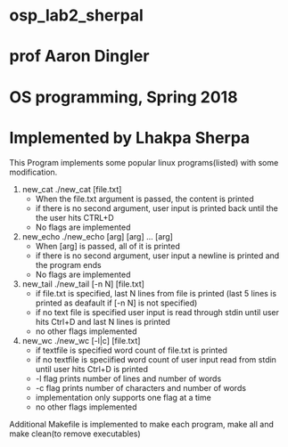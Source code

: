 # osp_lab2_sherpal
# prof Aaron Dingler
# OS programming, Spring 2018
# Implemented by Lhakpa Sherpa

This Program implements some popular linux programs(listed) with some modification.
1. new_cat 
   ./new_cat [file.txt] 
   - When the file.txt argument is passed, the content is printed
   - if there is no second argument, user input is printed back until the
     the user hits CTRL+D
   - No flags are implemented
2. new_echo
   ./new_echo [arg] [arg] ... [arg] 
   - When [arg] is passed, all of it is printed      
   - if there is no second argument, user input a newline is printed and the 
     program ends
   - No flags are implemented 
3. new_tail
   ./new_tail [-n N] [file.txt]
   - if file.txt is specified, last N lines from file is printed (last 5 lines 
     is printed as deafault if [-n N] is not specified)
   - if no text file is specified user input is read through stdin until user
     hits Ctrl+D and last N lines is printed
   - no other flags implemented
4. new_wc
   ./new_wc [-l|c] [file.txt]
   - if textfile is specified word count of file.txt is printed
   - if no textfile is speciified word count of user input read from stdin until
     user hits Ctrl+D is printed
   - -l flag prints number of lines and number of words 
   - -c flag prints number of characters and number of words 
   - implementation only supports one flag at a time
   - no other flags implemented 

Additional Makefile is implemented to make each program, make all and make clean(to 
remove executables)
